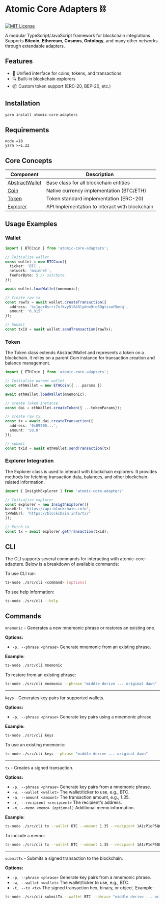 # Atomic Core Adapters ⛓️

[![MIT License](https://img.shields.io/badge/License-MIT-green.svg)](https://opensource.org/licenses/MIT)

A modular TypeScript/JavaScript framework for blockchain integrations. Supports **Bitcoin**, **Ethereum**, **Cosmos**, **Ontology**, and many other networks through extendable adapters.

## Features

- 🧩 Unified interface for coins, tokens, and transactions
- 🔍 Built-in blockchain explorers
- 📦 Custom token support (ERC-20, BEP-20, etc.)

## Installation

```bash
yarn install atomic-core-adapters
```

## Requirements

```
node =18
yarn >=1.22
```

## Core Concepts

| Component                                                                                                       | Description                                    |
| --------------------------------------------------------------------------------------------------------------- | ---------------------------------------------- |
| [AbstractWallet](https://github.com/Atomicwallet/atomic-core-adapters/blob/main/src/abstract/abstractWallet.ts) | Base class for all blockchain entities         |
| [Coin](https://github.com/Atomicwallet/atomic-core-adapters/blob/main/src/abstract/coin.ts)                     | Native currency implementation (BTC/ETH)       |
| [Token](https://github.com/Atomicwallet/atomic-core-adapters/blob/main/src/abstract/token.ts)                   | Token standard implementation (ERC-20)         |
| [Explorer](https://github.com/Atomicwallet/atomic-core-adapters/blob/main/src/explorers/explorer.js)            | API Implementation to interact with blockchain |

## Usage Examples

### Wallet

```typescript
import { BTCCoin } from 'atomic-core-adapters';

// Initialize wallet
const wallet = new BTCCoin({
  ticker: 'BTC',
  network: 'mainnet',
  feePerByte: 5 // sat/byte
});

await wallet.loadWallet(mnemonic);

// Create raw tx
const rawTx = await wallet.createTransaction({
  address: 'bc1qar0srrr7xfkvy5l643lydnw9re59gtzzwf5mdq',
  amount: '0.015'
});

// Submit
const txId = await wallet.sendTransaction(rawTx);
```

### Token

The Token class extends AbstractWallet and represents a token on a blockchain. It relies on a parent Coin instance for transaction creation and balance management.

```typescript
import { ETHCoin } from 'atomic-core-adapters';

// Initialize parent wallet
const ethWallet = new ETHCoin({ ...params })

await ethWallet.loadWallet(mnemonic);

// create Token instance
const dai = ethWallet.createToken({ ...tokenParams});

// create raw tx
const tx = await dai.createTransaction({
  address: '0x89205...',
  amount: '50.0'
});

// submit
const txid = await ethWallet.sendTransaction(tx)
```

### Explorer Integration

The Explorer class is used to interact with blockchain explorers. It provides methods for fetching transaction data, balances, and other blockchain-related information.

```typescript
import { InsigthExplorer } from 'atomic-core-adapters'

// Initialize explorer 
const explorer = new InsigthExplorer({
baseUrl: 'https://api.blockchain.info',
txWebUrl: 'https://blockchain.info/tx/'
});

// Fetch tx
const tx = await explorer.getTransaction(txid);
```

## CLI

The CLI supports several commands for interacting with atomic-core-adapters.
Below is a breakdown of available commands:

To use CLI run:
```bash
ts-node ./src/cli <command> [options]
```

To see help information:

```bash
ts-node ./src/cli --help
```

## Commands

`mnemonic` -
Generates a new mnemonic phrase or restores an existing one.

**Options:**

* `-p, --phrase <phrase>` Generate mnemonic from an existing phrase.

**Example:**
```bash
ts-node ./src/cli mnemonic
```

To restore from an existing phrase:

```bash
ts-node ./src/cli mnemonic --phrase "middle derive ... original dawn"
```
---
`keys` - Generates key pairs for supported wallets.

**Options:**

* `-p, --phrase <phrase>` Generate key pairs using a mnemonic phrase.

**Example:**
```bash
ts-node ./src/cli keys
```

To use an existing mnemonic:
```bash
ts-node ./src/cli keys --phrase "middle derive ... original dawn"
```
---
`tx` - Creates a signed transaction.

**Options:**

* `-p, --phrase <phrase>` Generate key pairs from a mnemonic phrase.
* `-w, --wallet <wallet>` The wallet/ticker to use, e.g., BTC.
* `-a, --amount <amount>` The transaction amount, e.g., 1.35.
* `-r, --recipient <recipient>` The recipient's address.
* `-m, --memo <memo> (optional)` Additional memo information.

**Example:**
```bash
ts-node ./src/cli tx --wallet BTC --amount 1.35 --recipient 1A1zP1eP5QGefi2DMPTfTL5SLmv7DivfNa
```

To include a memo:

```bash
ts-node ./src/cli tx --wallet BTC --amount 1.35 --recipient 1A1zP1eP5QGefi2DMPTfTL5SLmv7DivfNa --memo "Test transaction"
```
---
`submitTx` - Submits a signed transaction to the blockchain.

**Options:**

* `-p, --phrase <phrase>` Generate key pairs from a mnemonic phrase.
* `-w, --wallet <wallet>` The wallet/ticker to use, e.g., BTC.
* `-t, --tx <tx>` The signed transaction hex, binary, or object.
Example:
 
```bash
ts-node ./src/cli submitTx --wallet BTC --phrase "middle derive ... original dawn" --tx "<signed_transaction_hex>"
```
